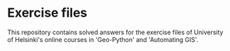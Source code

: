 # Exercise files
This repository contains solved answers for the exercise files of University of Helsinki's online courses in 'Geo-Python' and 'Automating GIS'.
